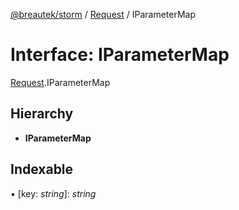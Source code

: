 [@breautek/storm](../README.md) / [Request](../modules/request.md) / IParameterMap

# Interface: IParameterMap

[Request](../modules/request.md).IParameterMap

## Hierarchy

* **IParameterMap**

## Indexable

▪ [key: *string*]: *string*
